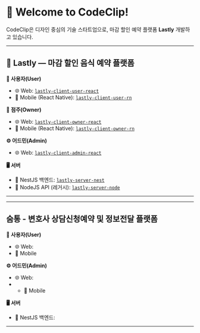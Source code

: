 # 👋 Welcome to CodeClip!

CodeClip은 디자인 중심의 기술 스타트업으로, 마감 할인 예약 플랫폼 **Lastly** 개발하고 있습니다.

---

## 🥡 Lastly — 마감 할인 음식 예약 플랫폼

**🔹 사용자(User)**  
- 🌐 Web: [`lastly-client-user-react`](https://github.com/codeclip-inc/lastly-client-user-react)  
- 📱 Mobile (React Native): [`lastly-client-user-rn`](https://github.com/codeclip-inc/lastly-client-user-rn)

**🔸 점주(Owner)**  
- 🌐 Web: [`lastly-client-owner-react`](https://github.com/codeclip-inc/lastly-client-owner-react)  
- 📱 Mobile (React Native): [`lastly-client-owner-rn`](https://github.com/codeclip-inc/lastly-client-owner-rn)

**⚙️ 어드민(Admin)**  
- 🌐 Web: [`lastly-client-admin-react`](https://github.com/codeclip-inc/lastly-client-admin-react)

**🖥️ 서버**  
- 🦋 NestJS 백엔드: [`lastly-server-nest`](https://github.com/codeclip-inc/lastly-server-nest)  
- 🧩 NodeJS API (레거시): [`lastly-server-node`](https://github.com/codeclip-inc/lastly-server-node)

---

---

## 숨통 - 변호사 상담신청예약 및 정보전달 플랫폼

**🔹 사용자(User)**  
- 🌐 Web: 
- 📱 Mobile

**⚙️ 어드민(Admin)**  
- 🌐 Web:
- - 📱 Mobile

**🖥️ 서버**  
- 🦋 NestJS 백엔드: 

---

